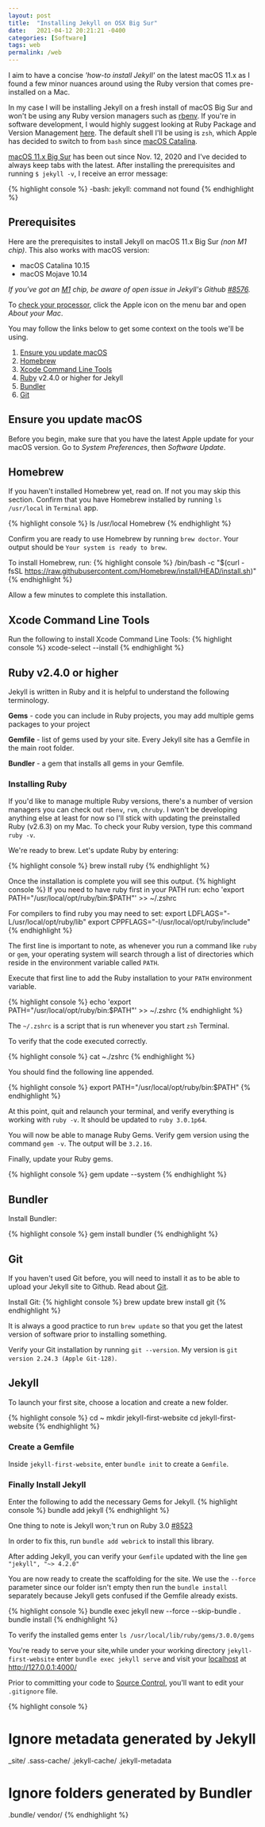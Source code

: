 ```yaml
---
layout: post
title:  "Installing Jekyll on OSX Big Sur"
date:   2021-04-12 20:21:21 -0400
categories: [Software]
tags: web
permalink: /web
---
```

I aim to have a concise _'how-to install Jekyll'_ on the latest macOS 11.x as I found a few minor nuances around using the Ruby version that comes pre-installed on a Mac. 

In my case I will be installing Jekyll on a fresh install of macOS Big Sur and won't be using any Ruby version managers such as [rbenv](https://github.com/rbenv/rbenv). If you're in software development, I would highly suggest looking at Ruby Package and Version Management [here](https://www.ruby-lang.org/en/documentation/installation/#package-management-systems).  The default shell I'll be using is `zsh`, which Apple has decided to switch to from `bash` since [macOS Catalina](https://scriptingosx.com/2019/06/moving-to-zsh/).

[macOS 11.x Big Sur](https://www.apple.com/ca/newsroom/2020/11/macos-big-sur-is-here/) has been out since Nov. 12, 2020 and I've decided to always keep tabs with the latest. After installing the prerequisites and running `$ jekyll -v`, I receive an error message: 

{% highlight console %}
-bash: jekyll: command not found
{% endhighlight %}

## **Prerequisites**

Here are the prerequisites to install Jekyll on macOS 11.x Big Sur _(non M1 chip)_. This also works with macOS version:
- macOS Catalina 10.15
- macOS Mojave 10.14

_If you've got an [M1](https://www.apple.com/ca/mac/m1/) chip, be aware of open issue in Jekyll's Github [#8576](https://github.com/jekyll/jekyll/issues/8576)._

To [check your processor](https://support.apple.com/en-us/HT211814), click the Apple icon on the menu bar and open _About your Mac_.

You may follow the links below to get some context on the tools we'll be using.

1. [Ensure you update macOS](https://support.apple.com/en-ca/guide/mac-help/mchlpx1065/mac)
2. [Homebrew](https://brew.sh/)
2. [Xcode Command Line Tools](https://developer.apple.com/xcode/)
3. [Ruby](https://www.ruby-lang.org/en/documentation/faq/1/) v2.4.0 or higher for Jekyll
4. [Bundler](https://bundler.io/)
5. [Git](https://git-scm.com/)

## **Ensure you update macOS**
Before you begin, make sure that you have the latest Apple update for your macOS version. Go to _System Preferences_, then _Software Update_.

## **Homebrew**
If you haven't installed Homebrew yet, read on. If not you may skip this section. Confirm that you have Homebrew installed by running `ls /usr/local` in `Terminal` app.

{% highlight console %}
ls /usr/local
Homebrew
{% endhighlight %}

Confirm you are ready to use Homebrew by running `brew doctor`. Your output should be `Your system is ready to brew`.

To install Homebrew, run:
{% highlight console %}
/bin/bash -c "$(curl -fsSL https://raw.githubusercontent.com/Homebrew/install/HEAD/install.sh)"
{% endhighlight %}

Allow a few minutes to complete this installation. 

## **Xcode Command Line Tools**
Run the following to install Xcode Command Line Tools:
{% highlight console %}
xcode-select --install
{% endhighlight %}

## **Ruby v2.4.0 or higher**
Jekyll is written in Ruby and it is helpful to understand the following terminology.

**Gems** - code you can include in Ruby projects, you may add multiple gems packages to your project

**Gemfile** - list of gems used by your site. Every Jekyll site has a Gemfile in the main root folder. 

**Bundler** - a gem that installs all gems in your Gemfile. 

### **Installing Ruby**
If you'd like to manage multiple Ruby versions, there's a number of version managers you can check out `rbenv`, `rvm`, `chruby`. I won't be developing anything else at least for now so I'll stick with updating the preinstalled Ruby (v2.6.3) on my Mac. To check your Ruby version, type this command `ruby -v`. 

We're ready to brew. Let's update Ruby by entering:

{% highlight console %}
brew install ruby
{% endhighlight %}

Once the installation is complete you will see this output. 
{% highlight console %}
If you need to have ruby first in your PATH run:
  echo 'export PATH="/usr/local/opt/ruby/bin:$PATH"' >> ~/.zshrc

For compilers to find ruby you may need to set:
  export LDFLAGS="-L/usr/local/opt/ruby/lib"
  export CPPFLAGS="-I/usr/local/opt/ruby/include"
{% endhighlight %}

The first line is important to note, as whenever you run a command like `ruby` or `gem`, your operating system will search through a list of directories which reside in the environment variable called `PATH`. 

Execute that first line to add the Ruby installation to your `PATH` environment variable.

{% highlight console %}
echo 'export PATH="/usr/local/opt/ruby/bin:$PATH"' >> ~/.zshrc
{% endhighlight %}

The `~/.zshrc` is a script that is run whenever you start `zsh` Terminal.

To verify that the code executed correctly. 

{% highlight console %}
cat ~./zshrc
{% endhighlight %}

You should find the following line appended.

{% highlight console %}
export PATH="/usr/local/opt/ruby/bin:$PATH"
{% endhighlight %}

At this point, quit and relaunch your terminal, and verify everything is working with `ruby -v`. It should be updated to `ruby 3.0.1p64`.

You will now be able to manage Ruby Gems. Verify gem version using the command `gem -v`. The output will be `3.2.16`.

Finally, update your Ruby gems. 

{% highlight console %}
gem update --system
{% endhighlight %}

## **Bundler**
Install Bundler:

{% highlight console %}
gem install bundler
{% endhighlight %}

## **Git**
If you haven't used Git before, you will need to install it as to be able to upload your Jekyll site to Github. Read about [Git](https://git-scm.com/). 

Install Git:
{% highlight console %}
brew update
brew install git
{% endhighlight %}

It is always a good practice to run `brew update` so that you get the latest version of software prior to installing something.

Verify your Git installation by running `git --version`. My version is `git version 2.24.3 (Apple Git-128)`.

## **Jekyll**
To launch your first site, choose a location and create a new folder.

{% highlight console %}
cd ~
mkdir jekyll-first-website
cd jekyll-first-website
{% endhighlight %}

### **Create a Gemfile**
Inside `jekyll-first-website`, enter `bundle init` to create a `Gemfile`. 

### **Finally Install Jekyll**
Enter the following to add the necessary Gems for Jekyll. 
{% highlight console %}
bundle add jekyll
{% endhighlight %}

One thing to note is Jekyll won;'t run on Ruby 3.0 [#8523](https://github.com/jekyll/jekyll/issues/8523)

In order to fix this, run `bundle add webrick` to install this library.

After adding Jekyll, you can verify your `Gemfile` updated with the line `gem "jekyll", "~> 4.2.0"`

You are now ready to create the scaffolding for the site. We use the `--force` parameter since our folder isn't empty then run the `bundle install` separately because Jekyll gets confused if the Gemfile already exists. 

{% highlight console %}
bundle exec jekyll new --force --skip-bundle .
bundle install
{% endhighlight %}

To verify the installed gems enter `ls /usr/local/lib/ruby/gems/3.0.0/gems`

You're ready to serve your site,while under your working directory `jekyll-first-website` enter `bundle exec jekyll serve` and visit your [localhost](https://en.wikipedia.org/wiki/Localhost) at http://127.0.0.1:4000/

Prior to committing your code to [Source Control](https://git-scm.com/book/en/v2/Getting-Started-About-Version-Control), you'll want to edit your `.gitignore` file. 

{% highlight console %}
# Ignore metadata generated by Jekyll
_site/
.sass-cache/
.jekyll-cache/
.jekyll-metadata

# Ignore folders generated by Bundler
.bundle/
vendor/
{% endhighlight %}